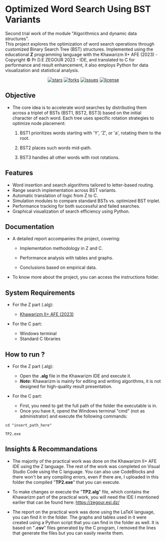 # Optimized Word Search Using BST Variants

Second trial work of the module "Algorithmics and dynamic data structures".\
This project explores the optimization of word search operations through customized Binary Search Tree (BST) structures. Implemented using the educational **Z** programming language with the Khawarizm II+ AFE (2023) - Copyright © Pr D.E ZEGOUR 2023 - IDE, and translated to C for performance and result enhancement, it also employs Python for data visualization and statistical analysis.

<div align="center">
  
  [![stars](https://img.shields.io/github/stars/kalis26/Optimized-Word-Search-Using-BST-Variants)](https://github.com/kalis26/Optimized-Word-Search-Using-BST-Variants/stargazers)
  [![forks](https://img.shields.io/github/forks/kalis26/Optimized-Word-Search-Using-BST-Variants)](https://github.com/kalis26/Optimized-Word-Search-Using-BST-Variants/forks)
  [![issues](https://img.shields.io/github/issues/kalis26/Optimized-Word-Search-Using-BST-Variants?color=orange)](https://github.com/kalis26/Optimized-Word-Search-Using-BST-Variants/issues)
  [![license](https://img.shields.io/github/license/kalis26/Optimized-Word-Search-Using-BST-Variants)](https://github.com/kalis26/Optimized-Word-Search-Using-BST-Variants/blob/main/LICENSE)
  
</div>

## Objective
- The core idea is to accelerate word searches by distributing them across a triplet of BSTs (BST1, BST2, BST3) based on the initial character of each word. Each tree uses specific rotation strategies to optimize node placement:

  1. BST1 prioritizes words starting with 'Y', 'Z', or 'a', rotating them to the root.

  2. BST2 places such words mid-path.

  3. BST3 handles all other words with root rotations.
 
## Features
- Word insertion and search algorithms tailored to letter-based routing.
- Range search implementation across BST variants.
- Automatic translation of logic from Z to C.
- Simulation modules to compare standard BSTs vs. optimized BST triplet.
- Performance tracking for both successful and failed searches.
- Graphical visualization of search efficiency using Python.

## Documentation
- A detailed report accompanies the project, covering:

  * Implementation methodology in Z and C.

  * Performance analysis with tables and graphs.

  * Conclusions based on empirical data.
 
- To know more about the project, you can access the instructions folder.

## System Requirements
- For the Z part (.alg):

  * [Khawarizm II+ AFE (2023)](https://zegour.esi.dz/Developpement/Seriez/khawarizm_ii_afe.htm)
 
- For the C part:

  * Windows terminal
  * Standard C libraries
 
## How to run ?

- For the Z part (.alg):

  * Open the **.alg** file in the Khawarizm IDE and execute it.
  *  ***Note:*** Khawarizm is mainly for editing and writing algorithms, it is not designed for high-quality result presentation.

- For the C part:

  * First, you need to get the full path of the folder the executable is in.
  * Once you have it, opend the Windows terminal "cmd" (not as administrator) and execute the following commands:
 
```
cd "insert_path_here"
```
```
TP2.exe
```
 
## Insights & Recommandations
  
* The majority of the practical work was done on the Khawarizm II+ AFE IDE using the Z language. The rest of the work was completed on Visual Studio Code using the C language. You can also use CodeBlocks and there won't be any compiling errors, even if there are, I uploaded in this folder the compiled "**TP2.exe**" that you can execute.

* To make changes or execute the "**TP2.alg**" file, which contains the Khawarizm part of the practical work, you will need the IDE I mentioned earlier that can be found here: https://zegour.esi.dz/

* The report on the practical work was done using the LaTeX language, you can find it in the folder. The graphs and tables used in it were created using a Python script that you can find in the folder as well. It is based on "**.csv**" files generated by the C program, I removed the lines that generate the files but you can easily rewrite them.
